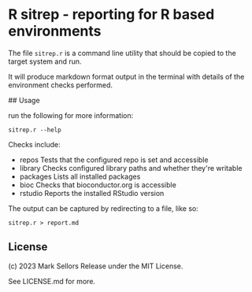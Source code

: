 # R sitrep - reporting for R based environments

The file `sitrep.r` is a command line utility that should be copied to the target system and run.

It will produce markdown format output in the terminal with details of the environment checks performed.


## Usage

run the following for more information:

```
sitrep.r --help
```

Checks include:

* repos          Tests that the configured repo is set and accessible
* library        Checks configured library paths and whether they're writable
* packages       Lists all installed packages
* bioc           Checks that bioconductor.org is accessible
* rstudio        Reports the installed RStudio version

The output can be captured by redirecting to a file, like so:

```
sitrep.r > report.md
```


## License

(c) 2023 Mark Sellors
Release under the MIT License.

See LICENSE.md for more.

